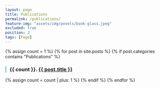 ```yaml
---
layout: page
title: Publications
permalink: /publications/
feature-img: "assets/img/pexels/book-glass.jpeg"
excluded: true
position: 3
tags: [Page]
---
```


{% assign count = 1 %}
{% for post in site.posts %}
{% if post.categories contains "Publications" %}
<div class="publication" style="border-left: 4px solid #98cbcf; padding-left: 10px; margin-bottom: 10px;">
<h3>{{ count }}. <a href="{{ post.url }}">{{ post.title }}</a></h3>
</div>
{% assign count = count | plus: 1 %}
{% endif %}
{% endfor %}
